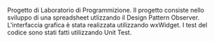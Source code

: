 Progetto di Laboratorio di Programmizione.
Il progetto consiste nello sviluppo di una spreadsheet utlizzando il Design Pattern Observer.
L'interfaccia grafica è stata realizzata utilizzando wxWidget.
I test del codice sono stati fatti utilizzando Unit Test.

